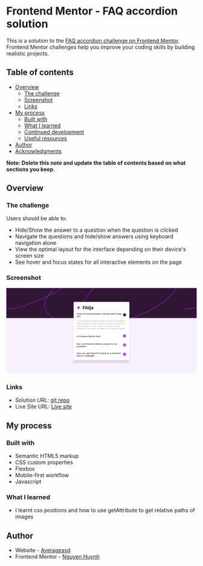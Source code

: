 # Frontend Mentor - FAQ accordion solution

This is a solution to
the [FAQ accordion challenge on Frontend Mentor](https://www.frontendmentor.io/challenges/faq-accordion-wyfFdeBwBz).
Frontend Mentor challenges help you improve your coding skills by building realistic projects.

## Table of contents

- [Overview](#overview)
    - [The challenge](#the-challenge)
    - [Screenshot](#screenshot)
    - [Links](#links)
- [My process](#my-process)
    - [Built with](#built-with)
    - [What I learned](#what-i-learned)
    - [Continued development](#continued-development)
    - [Useful resources](#useful-resources)
- [Author](#author)
- [Acknowledgments](#acknowledgments)

**Note: Delete this note and update the table of contents based on what sections you keep.**

## Overview

### The challenge

Users should be able to:

- Hide/Show the answer to a question when the question is clicked
- Navigate the questions and hide/show answers using keyboard navigation alone
- View the optimal layout for the interface depending on their device's screen size
- See hover and focus states for all interactive elements on the page

### Screenshot

![](./screenshot.png)


### Links

- Solution URL: [git repo](https://github.com/Averageasd/FAQ-Accordian-challenge)
- Live Site URL: [Live site](https://gregarious-hummingbird-440067.netlify.app/)

## My process

### Built with

- Semantic HTML5 markup
- CSS custom properties
- Flexbox
- Mobile-first workflow
- Javascript

### What I learned

- I learnt css positions and how to use getAttribute to get relative paths of images

## Author

- Website - [Averageasd](https://github.com/Averageasd)
- Frontend Mentor - [Nguyen Huynh](https://www.frontendmentor.io/profile/Averageasd)
